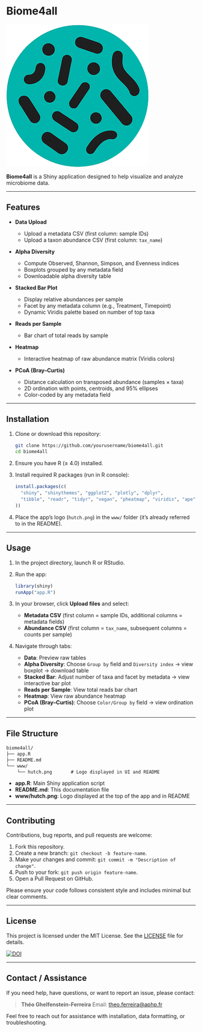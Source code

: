 # Biome4all

![Biome4all Logo](www/hutch.png)

**Biome4all** is a Shiny application designed to help visualize and analyze microbiome data.

---

## Features

* **Data Upload**

  * Upload a metadata CSV (first column: sample IDs)
  * Upload a taxon abundance CSV (first column: `tax_name`)

* **Alpha Diversity**

  * Compute Observed, Shannon, Simpson, and Evenness indices
  * Boxplots grouped by any metadata field
  * Downloadable alpha diversity table

* **Stacked Bar Plot**

  * Display relative abundances per sample
  * Facet by any metadata column (e.g., Treatment, Timepoint)
  * Dynamic Viridis palette based on number of top taxa

* **Reads per Sample**

  * Bar chart of total reads by sample

* **Heatmap**

  * Interactive heatmap of raw abundance matrix (Viridis colors)

* **PCoA (Bray–Curtis)**

  * Distance calculation on transposed abundance (samples × taxa)
  * 2D ordination with points, centroids, and 95% ellipses
  * Color-coded by any metadata field

---

## Installation

1. Clone or download this repository:

   ```bash
   git clone https://github.com/yourusername/biome4all.git
   cd biome4all
   ```

2. Ensure you have R (≥ 4.0) installed.

3. Install required R packages (run in R console):

   ```r
   install.packages(c(
     "shiny", "shinythemes", "ggplot2", "plotly", "dplyr",
     "tibble", "readr", "tidyr", "vegan", "pheatmap", "viridis", "ape"
   ))
   ```

4. Place the app’s logo (`hutch.png`) in the `www/` folder (it’s already referred to in the README).

---

## Usage

1. In the project directory, launch R or RStudio.

2. Run the app:

   ```r
   library(shiny)
   runApp("app.R")
   ```

3. In your browser, click **Upload files** and select:

   * **Metadata CSV** (first column = sample IDs, additional columns = metadata fields)
   * **Abundance CSV** (first column = `tax_name`, subsequent columns = counts per sample)

4. Navigate through tabs:

   * **Data**: Preview raw tables
   * **Alpha Diversity**: Choose `Group by` field and `Diversity index` → view boxplot → download table
   * **Stacked Bar**: Adjust number of taxa and facet by metadata → view interactive bar plot
   * **Reads per Sample**: View total reads bar chart
   * **Heatmap**: View raw abundance heatmap
   * **PCoA (Bray–Curtis)**: Choose `Color/Group by` field → view ordination plot

---

## File Structure

```
biome4all/
├── app.R
├── README.md
└── www/
    └── hutch.png       # Logo displayed in UI and README
```

* **app.R**: Main Shiny application script
* **README.md**: This documentation file
* **www/hutch.png**: Logo displayed at the top of the app and in README

---

## Contributing

Contributions, bug reports, and pull requests are welcome:

1. Fork this repository.
2. Create a new branch: `git checkout -b feature-name`.
3. Make your changes and commit: `git commit -m "Description of change"`.
4. Push to your fork: `git push origin feature-name`.
5. Open a Pull Request on GitHub.

Please ensure your code follows consistent style and includes minimal but clear comments.

---

## License

This project is licensed under the MIT License. See the [LICENSE](LICENSE) file for details.

[![DOI](https://zenodo.org/badge/994345371.svg)](https://doi.org/10.5281/zenodo.15570995)

---

## Contact / Assistance

If you need help, have questions, or want to report an issue, please contact:

> **Théo Ghelfenstein-Ferreira**
> Email: [theo.ferreira@aphp.fr](mailto:theo.ferreira@aphp.fr)

Feel free to reach out for assistance with installation, data formatting, or troubleshooting.

